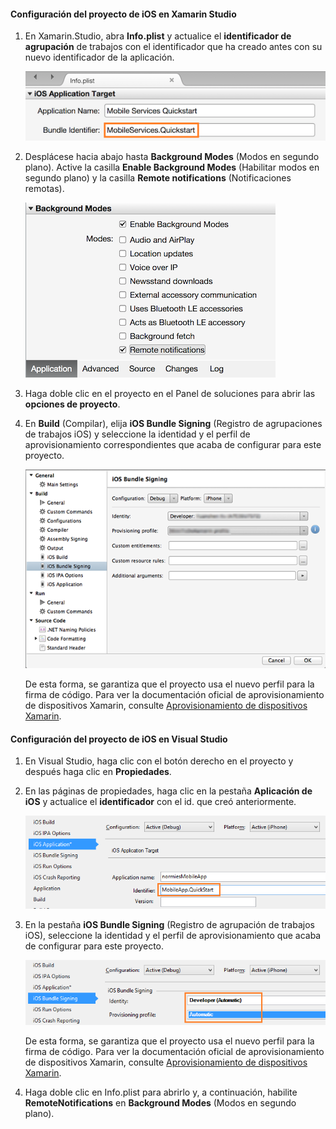 #### <a name="configure-the-ios-project-in-xamarin-studio"></a>Configuración del proyecto de iOS en Xamarin Studio
1. En Xamarin.Studio, abra **Info.plist** y actualice el **identificador de agrupación** de trabajos con el identificador que ha creado antes con su nuevo identificador de la aplicación.

    ![](./media/app-service-mobile-xamarin-ios-configure-project/mobile-services-ios-push-21.png)
2. Desplácese hacia abajo hasta **Background Modes** (Modos en segundo plano). Active la casilla **Enable Background Modes** (Habilitar modos en segundo plano) y la casilla **Remote notifications** (Notificaciones remotas).

    ![](./media/app-service-mobile-xamarin-ios-configure-project/mobile-services-ios-push-22.png)
3. Haga doble clic en el proyecto en el Panel de soluciones para abrir las **opciones de proyecto**.
4. En **Build** (Compilar), elija **iOS Bundle Signing** (Registro de agrupaciones de trabajos iOS) y seleccione la identidad y el perfil de aprovisionamiento correspondientes que acaba de configurar para este proyecto.

   ![](./media/app-service-mobile-xamarin-ios-configure-project/mobile-services-ios-push-20.png)

   De esta forma, se garantiza que el proyecto usa el nuevo perfil para la firma de código. Para ver la documentación oficial de aprovisionamiento de dispositivos Xamarin, consulte [Aprovisionamiento de dispositivos Xamarin].

#### <a name="configure-the-ios-project-in-visual-studio"></a>Configuración del proyecto de iOS en Visual Studio
1. En Visual Studio, haga clic con el botón derecho en el proyecto y después haga clic en **Propiedades**.
2. En las páginas de propiedades, haga clic en la pestaña **Aplicación de iOS** y actualice el **identificador** con el id. que creó anteriormente.

    ![](./media/app-service-mobile-xamarin-ios-configure-project/mobile-services-ios-push-23.png)
3. En la pestaña **iOS Bundle Signing** (Registro de agrupación de trabajos iOS), seleccione la identidad y el perfil de aprovisionamiento que acaba de configurar para este proyecto.

    ![](./media/app-service-mobile-xamarin-ios-configure-project/mobile-services-ios-push-24.png)

    De esta forma, se garantiza que el proyecto usa el nuevo perfil para la firma de código. Para ver la documentación oficial de aprovisionamiento de dispositivos Xamarin, consulte [Aprovisionamiento de dispositivos Xamarin].
4. Haga doble clic en Info.plist para abrirlo y, a continuación, habilite **RemoteNotifications** en **Background Modes** (Modos en segundo plano).

[Aprovisionamiento de dispositivos Xamarin]: http://developer.xamarin.com/guides/ios/getting_started/installation/device_provisioning/
